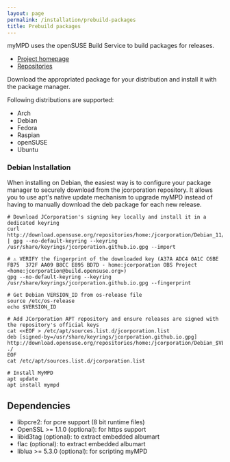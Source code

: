 ```yaml
---
layout: page
permalink: /installation/prebuild-packages
title: Prebuild packages
---
```


myMPD uses the openSUSE Build Service to build packages for releases.

- [Project homepage](https://build.opensuse.org/package/show/home:jcorporation/myMPD)
- [Repositories](https://download.opensuse.org/repositories/home:/jcorporation/)

Download the appropriated package for your distribution and install it with the package manager.

Following distributions are supported:

- Arch
- Debian
- Fedora
- Raspian
- openSUSE
- Ubuntu

### Debian Installation

When installing on Debian, the easiest way is to configure your package manager to securely download from the jcorporation repository.
It allows you to use apt's native update mechanism to upgrade myMPD instead of having to manually download the deb package for each new release.

```
# Download JCorporation's signing key locally and install it in a dedicated keyring
curl http://download.opensuse.org/repositories/home:/jcorporation/Debian_11/Release.key | gpg --no-default-keyring --keyring /usr/share/keyrings/jcorporation.github.io.gpg --import

# ⚠️ VERIFY the fingerprint of the downloaded key (A37A ADC4 0A1C C6BE FB75  372F AA09 B8CC E895 BD7D - home:jcorporation OBS Project <home:jcorporation@build.opensuse.org>) 
gpg --no-default-keyring --keyring /usr/share/keyrings/jcorporation.github.io.gpg --fingerprint

# Get Debian VERSION_ID from os-release file
source /etc/os-release
echo $VERSION_ID

# Add JCorporation APT repository and ensure releases are signed with the repository's official keys
cat <<EOF > /etc/apt/sources.list.d/jcorporation.list
deb [signed-by=/usr/share/keyrings/jcorporation.github.io.gpg] http://download.opensuse.org/repositories/home:/jcorporation/Debian_$VERSION_ID/ ./
EOF
cat /etc/apt/sources.list.d/jcorporation.list

# Install MyMPD
apt update
apt install mympd
 ```

## Dependencies

- libpcre2: for pcre support (8 bit runtime files)
- OpenSSL >= 1.1.0 (optional): for https support
- libid3tag (optional): to extract embedded albumart
- flac (optional): to extract embedded albumart
- liblua >= 5.3.0 (optional): for scripting myMPD
